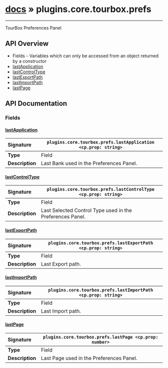# [docs](index.md) » plugins.core.tourbox.prefs
---

TourBox Preferences Panel

## API Overview
* Fields - Variables which can only be accessed from an object returned by a constructor
 * [lastApplication](#lastapplication)
 * [lastControlType](#lastcontroltype)
 * [lastExportPath](#lastexportpath)
 * [lastImportPath](#lastimportpath)
 * [lastPage](#lastpage)

## API Documentation

### Fields

#### [lastApplication](#lastapplication)
| <span style="float: left;">**Signature**</span> | <span style="float: left;">`plugins.core.tourbox.prefs.lastApplication <cp.prop: string>` </span>                                                          |
| -----------------------------------------------------|---------------------------------------------------------------------------------------------------------|
| **Type**                                             | Field |
| **Description**                                      | Last Bank used in the Preferences Panel. |

#### [lastControlType](#lastcontroltype)
| <span style="float: left;">**Signature**</span> | <span style="float: left;">`plugins.core.tourbox.prefs.lastControlType <cp.prop: string>` </span>                                                          |
| -----------------------------------------------------|---------------------------------------------------------------------------------------------------------|
| **Type**                                             | Field |
| **Description**                                      | Last Selected Control Type used in the Preferences Panel. |

#### [lastExportPath](#lastexportpath)
| <span style="float: left;">**Signature**</span> | <span style="float: left;">`plugins.core.tourbox.prefs.lastExportPath <cp.prop: string>` </span>                                                          |
| -----------------------------------------------------|---------------------------------------------------------------------------------------------------------|
| **Type**                                             | Field |
| **Description**                                      | Last Export path. |

#### [lastImportPath](#lastimportpath)
| <span style="float: left;">**Signature**</span> | <span style="float: left;">`plugins.core.tourbox.prefs.lastImportPath <cp.prop: string>` </span>                                                          |
| -----------------------------------------------------|---------------------------------------------------------------------------------------------------------|
| **Type**                                             | Field |
| **Description**                                      | Last Import path. |

#### [lastPage](#lastpage)
| <span style="float: left;">**Signature**</span> | <span style="float: left;">`plugins.core.tourbox.prefs.lastPage <cp.prop: number>` </span>                                                          |
| -----------------------------------------------------|---------------------------------------------------------------------------------------------------------|
| **Type**                                             | Field |
| **Description**                                      | Last Page used in the Preferences Panel. |

